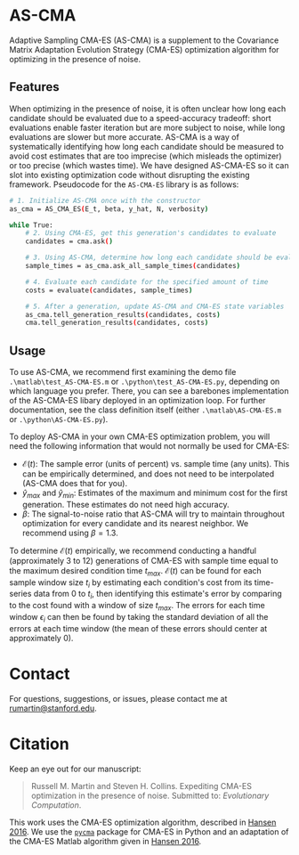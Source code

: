 # AS-CMA
Adaptive Sampling CMA-ES (AS-CMA) is a supplement to the Covariance Matrix Adaptation Evolution Strategy (CMA-ES) optimization algorithm for optimizing in the presence of noise. 

## Features
When optimizing in the presence of noise, it is often unclear how long each candidate should be evaluated due to a speed-accuracy tradeoff: short evaluations enable faster iteration but are more subject to noise, while long evaluations are slower but more accurate. AS-CMA is a way of systematically identifying how long each candidate should be measured to avoid cost estimates that are too imprecise (which misleads the optimizer) or too precise (which wastes time). We have designed AS-CMA-ES so it can slot into existing optimization code without disrupting the existing framework. Pseudocode for the `AS-CMA-ES` library is as follows: 

```bash
# 1. Initialize AS-CMA once with the constructor
as_cma = AS_CMA_ES(E_t, beta, y_hat, N, verbosity)

while True: 
    # 2. Using CMA-ES, get this generation's candidates to evaluate
    candidates = cma.ask()

    # 3. Using AS-CMA, determine how long each candidate should be evaluated
    sample_times = as_cma.ask_all_sample_times(candidates)

    # 4. Evaluate each candidate for the specified amount of time
    costs = evaluate(candidates, sample_times)

    # 5. After a generation, update AS-CMA and CMA-ES state variables
    as_cma.tell_generation_results(candidates, costs)
    cma.tell_generation_results(candidates, costs)
```

## Usage
To use AS-CMA, we recommend first examining the demo file `.\matlab\test_AS-CMA-ES.m` or `.\python\test_AS-CMA-ES.py`, depending on which language you prefer. There, you can see a barebones implementation of the AS-CMA-ES libary deployed in an optimization loop. For further documentation, see the class definition itself (either `.\matlab\AS-CMA-ES.m` or `.\python\AS-CMA-ES.py`).

To deploy AS-CMA in your own CMA-ES optimization problem, you will need the following information that would not normally be used for CMA-ES:
* $\mathcal{E}(t)$: The sample error (units of percent) vs. sample time (any units). This can be empirically determined, and does not need to be interpolated (AS-CMA does that for you).
* $\hat{y}_{max}$ and $\hat{y}_{min}$: Estimates of the maximum and minimum cost for the first generation. These estimates do not need high accuracy. 
* $\beta$: The signal-to-noise ratio that AS-CMA will try to maintain throughout optimization for every candidate and its nearest neighbor. We recommend using $\beta = 1.3$.

To determine $\mathcal{E}(t)$ empirically, we recommend conducting a handful (approximately 3 to 12) generations of CMA-ES with sample time equal to the maximum desired condition time $t_{max}$. $\mathcal{E}(t)$ can be found for each sample window size $t_i$ by estimating each condition's cost from its time-series data from $0$ to $t_i$, then identifying this estimate's error by comparing to the cost found with a window of size $t_{max}$. The errors for each time window $\epsilon_i$ can then be found by taking the standard deviation of all the errors at each time window (the mean of these errors should center at approximately 0).

# Contact
For questions, suggestions, or issues, please contact me at [rumartin@stanford.edu](mailto:rumartin@stanford.edu). 

# Citation
Keep an eye out for our manuscript:
> Russell M. Martin and Steven H. Collins. Expediting CMA-ES optimization in the presence of noise. Submitted to: *Evolutionary Computation*. 

This work uses the CMA-ES optimization algorithm, described in [Hansen 2016](https://arxiv.org/abs/1604.00772). We use the [`pycma`](https://github.com/CMA-ES/pycma?tab=readme-ov-file) package for CMA-ES in Python and an adaptation of the CMA-ES Matlab algorithm given in [Hansen 2016](https://arxiv.org/abs/1604.00772). 
